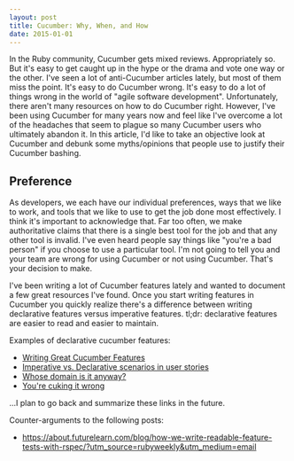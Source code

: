 ```yaml
---
layout: post
title: Cucumber: Why, When, and How
date: 2015-01-01
---
```


In the Ruby community, Cucumber gets mixed reviews. Appropriately so. But it's easy to get caught up in the hype or the drama and vote one way or the other. I've seen a lot of anti-Cucumber articles lately, but most of them miss the point. It's easy to do Cucumber wrong. It's easy to do a lot of things wrong in the world of "agile software development". Unfortunately, there aren't many resources on how to do Cucumber right. However, I've been using Cucumber for many years now and feel like I've overcome a lot of the headaches that seem to plague so many Cucumber users who ultimately abandon it. In this article, I'd like to take an objective look at Cucumber and debunk some myths/opinions that people use to justify their Cucumber bashing.

## Preference
As developers, we each have our individual preferences, ways that we like to work, and tools that we like to use to get the job done most effectively. I think it's important to acknowledge that. Far too often, we make authoritative claims that there is a single best tool for the job and that any other tool is invalid. I've even heard people say things like "you're a bad person" if you choose to use a particular tool. I'm not going to tell you and your team are wrong for using Cucumber or not using Cucumber. That's your decision to make.





I've been writing a lot of Cucumber features lately and wanted to document a few great resources I've found. Once you start writing features in Cucumber you quickly realize there's a difference between writing declarative features versus imperative features. tl;dr: declarative features are easier to read and easier to maintain.

Examples of declarative cucumber features:
 - [Writing Great Cucumber Features](http://chrismdp.github.com/2011/09/layers-of-abstraction-writing-great-cucumber-code/)
 - [Imperative vs. Declarative scenarios in user stories](http://benmabey.com/2008/05/19/imperative-vs-declarative-scenarios-in-user-stories.html)
 - [Whose domain is it anyway?](http://dannorth.net/2011/01/31/whose-domain-is-it-anyway/)
 - [You're cuking it wrong](http://www.elabs.se/blog/15-you-re-cuking-it-wrong)

...I plan to go back and summarize these links in the future.

Counter-arguments to the following posts:
* https://about.futurelearn.com/blog/how-we-write-readable-feature-tests-with-rspec/?utm_source=rubyweekly&utm_medium=email